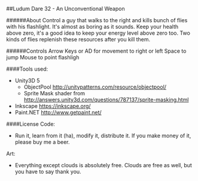 ##Ludum Dare 32 - An Unconventional Weapon

######About
Control a guy that walks to the right and kills bunch of flies with his flashlight. It's almost as boring as it sounds.
Keep your health above zero, it's a good idea to keep your energy level above zero too. Two kinds of flies replenish these resources after you kill them.

######Controls
Arrow Keys or AD for movement to right or left
Space to jump
Mouse to point flashligh

####Tools used:
- Unity3D 5
  - ObjectPool http://unitypatterns.com/resource/objectpool/
  - Sprite Mask shader from http://answers.unity3d.com/questions/787137/sprite-masking.html
- Inkscape https://inkscape.org/
- Paint.NET http://www.getpaint.net/


####License
Code:
  - Run it, learn from it (ha), modify it, distribute it. If you make money of it, please buy me a beer.
  
Art:
  - Everything except clouds is absolutely free. Clouds are free as well, but you have to say thank you.

